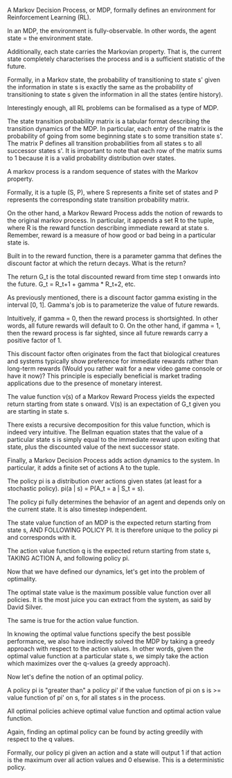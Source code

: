 A Markov Decision Process, or MDP, formally defines an environment for Reinforcement Learning (RL). 

In an MDP, the environment is fully-observable. In other words, the agent state = the environment state. 

Additionally, each state carries the Markovian property. That is, the current state completely characterises the process and is a sufficient statistic of the future.

Formally, in a Markov state, the probability of transitioning to state s' given the information in state s is exactly the same as the probability of transitioning to state s given 
the information in all the states (entire history). 

Interestingly enough, all RL problems can be formalised as a type of MDP. 

The state transition probability matrix is a tabular format describing the transition dynamics of the MDP. In particular, each entry of the matrix is the probability of going 
from some beginning state s to some transition state s'. The matrix P defines all transition probabilities from all states s to all successor states s'. It is important to note
that each row of the matrix sums to 1 because it is a valid probability distribution over states. 

A markov process is a random sequence of states with the Markov property. 

Formally, it is a tuple (S, P), where S represents a finite set of states and P represents the corresponding state transition probability matrix. 

On the other hand, a Markov Reward Process adds the notion of rewards to the original markov process. In particular, it appends a set R to the tuple, where R is the reward function
describing immediate reward at state s. Remember, reward is a measure of how good or bad being in a particular state is. 

Built in to the reward function, there is a parameter gamma that defines the discount factor at which the return decays. What is the return?

The return G_t is the total discounted reward from time step t onwards into the future. G_t = R_t+1 + gamma * R_t+2, etc. 

As previously mentioned, there is a discount factor gamma existing in the interval [0, 1]. Gamma's job is to parameterize the value of future rewards. 

Intuitively, if gamma = 0, then the reward process is shortsighted. In other words, all future rewards will default to 0. On the other hand, if gamma = 1, then the reward process is
far sighted, since all future rewards carry a positive factor of 1. 

This discount factor often originates from the fact that biological creatures and systems typically show preference for immediate rewards rather than long-term rewards (Would you rather
wait for a new video game console or have it now)? This principle is especially beneficial is market trading applications due to the presence of monetary interest. 

The value function v(s) of a Markov Reward Process yields the expected return starting from state s onward. V(s) is an expectation of G_t given you are starting in state s. 

There exists a recursive decomposition for this value function, which is indeed very intuitive. The Bellman equation states that the value of a particular state s
is simply equal to the immediate reward upon exiting that state, plus the discounted value of the next successor state. 

Finally, a Markov Decision Process adds action dynamics to the system. In particular, it adds a finite set of actions A to the tuple. 

The policy pi is a distribution over actions given states (at least for a stochastic policy). pi(a | s) = P(A_t = a | S_t = s). 

The policy pi fully determines the behavior of an agent and depends only on the current state. It is also timestep independent. 

The state value function of an MDP is the expected return starting from state s, AND FOLLOWING POLICY PI. It is therefore unique to the policy pi and corresponds with it. 

The action value function q is the expected return starting from state s, TAKING ACTION A, and following policy pi. 

Now that we have defined our dynamics, let's get into the problem of optimality. 

The optimal state value is the maximum possible value function over all policies. It is the most juice you can extract from the system, as said by David Silver. 

The same is true for the action value function. 

In knowing the optimal value functions specify the best possible performance, we also have indirectly solved the MDP by taking a greedy approach with respect to the action values.
In other words, given the optimal value function at a particular state s, we simply take the action which maximizes over the q-values (a  greedy approach). 

Now let's define the notion of an optimal policy.

A policy pi is "greater than" a policy pi' if the value function of pi on s is >= value function of pi' on s, for all states s in the process. 

All optimal policies achieve optimal value function and optimal action value function. 

Again, finding an optimal policy can be found by acting greedily with respect to the q values. 

Formally, our policy pi given an action and a state will output 1 if that action is the maximum over all action values and 0 elsewise. This is a deterministic policy. 


